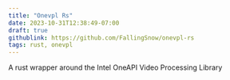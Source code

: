 ```yaml
---
title: "Onevpl Rs"
date: 2023-10-31T12:38:49-07:00
draft: true
githublink: https://github.com/FallingSnow/onevpl-rs
tags: rust, onevpl
---
```

 A rust wrapper around the Intel OneAPI Video Processing Library 
